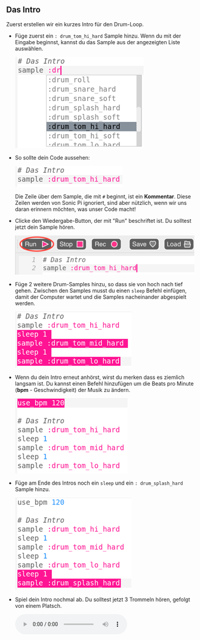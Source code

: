 ## Das Intro

Zuerst erstellen wir ein kurzes Intro für den Drum-Loop.

+ Füge zuerst ein `: drum_tom_hi_hard` Sample hinzu. Wenn du mit der Eingabe beginnst, kannst du das Sample aus der angezeigten Liste auswählen.
    
    ![Screenshot](images/drum-sample-help.png)

+ So sollte dein Code aussehen:
    
    ![screenshot](images/drum-intro-1.png)
    
    Die Zeile über dem Sample, die mit `#` beginnt, ist ein **Kommentar**. Diese Zeilen werden von Sonic Pi ignoriert, sind aber nützlich, wenn wir uns daran erinnern möchten, was unser Code macht!

+ Clicke den Wiedergabe-Button, der mit "Run" beschriftet ist. Du solltest jetzt dein Sample hören.
    
    ![Screenshot](images/drum-run.png)

+ Füge 2 weitere Drum-Samples hinzu, so dass sie von hoch nach tief gehen. Zwischen den Samples musst du einen `sleep` Befehl einfügen, damit der Computer wartet und die Samples nacheinander abgespielt werden.
    
    ![Screenshot](images/drum-intro-2.png)

+ Wenn du dein Intro erneut anhörst, wirst du merken dass es ziemlich langsam ist. Du kannst einen Befehl hinzufügen um die Beats pro Minute (**bpm** - Geschwindigkeit) der Musik zu ändern.
    
    ![Screenshot](images/drum-bpm.png)

+ Füge am Ende des Intros noch ein `sleep` und ein `: drum_splash_hard` Sample hinzu.
    
    ![Screenshot](images/drum-intro-splash.png)

+ Spiel dein Intro nochmal ab. Du solltest jetzt 3 Trommeln hören, gefolgt von einem Platsch.
    
    <div id="audio-preview" class="pdf-hidden">
      <audio controls preload> <source src="resources/drums-intro.mp3" type="audio/mpeg"> Ihr Browser unterstützt das <code>Audio-</code> Element nicht. </audio>
    </div>